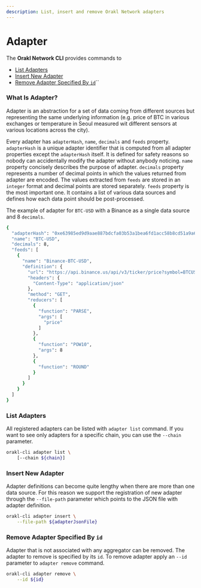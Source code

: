 ```yaml
---
description: List, insert and remove Orakl Network adapters
---
```


# Adapter

The **Orakl Network CLI** provides commands to

* [List Adapters](adapter.md#list-adapters)
* [Insert New Adapter](adapter.md#add-new-adapter)
* [Remove Adapter Specified By `id`](adapter.md#remove-adapter-specified-by-id)``

### What Is Adapter?

Adapter is an abstraction for a set of data coming from different sources but representing the same underlying information (e.g. price of BTC in various exchanges or temperature in Seoul measured wit different sensors at various locations across the city).

Every adapter has `adapterHash`, `name`, `decimals` and `feeds` property. `adapterHash` is a unique adapter identifier that is computed from all adapter properties except the `adapterHash` itself. It is defined for safety reasons so nobody can accidentally modify the adapter without anybody noticing. `name` property concisely describes the purpose of adapter. `decimals` property represents a number of decimal points in which the values returned from adapter are encoded. The values extracted from `feeds` are stored in an `integer` format and decimal points are stored separately. `feeds` property is the most important one. It contains a list of various data sources and defines how each data point should be post-processed.

The example of adapter for `BTC-USD` with a Binance as a single data source and 8 `decimals`.

```sh
{
  "adapterHash": "0xe63985ed9d9aae887bdcfa03b53a1bea6fd1acc58b8cd51a9a69ede43eac6235",
  "name": "BTC-USD",
  "decimals": 8,
  "feeds": [
    {
      "name": "Binance-BTC-USD",
      "definition": {
        "url": "https://api.binance.us/api/v3/ticker/price?symbol=BTCUSD",
        "headers": {
          "Content-Type": "application/json"
        },
        "method": "GET",
        "reducers": [
          {
            "function": "PARSE",
            "args": [
              "price"
            ]
          },
          {
            "function": "POW10",
            "args": 8
          },
          {
            "function": "ROUND"
          }
        ]
      }
    }
  ]
}
```

### List Adapters

All registered adapters can be listed with `adapter list` command. If you want to see only adapters for a specific chain, you can use the `--chain` parameter.

```sh
orakl-cli adapter list \
    [--chain ${chain}]
```

### Insert New Adapter

Adapter definitions can become quite lengthy when there are more than one data source. For this reason we support the registration of new adapter through the `--file-path` parameter which points to the JSON file with adapter definition.

```sh
orakl-cli adapter insert \
    --file-path ${adapterJsonFile}
```

### Remove Adapter Specified By `id`

Adapter that is not associated with any aggregator can be removed. The adapter to remove is specified by its `id`. To remove adapter apply an `--id` parameter to `adapter remove` command.&#x20;

```sh
orakl-cli adapter remove \
    --id ${id}
```
